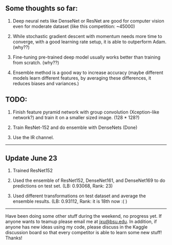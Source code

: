 ## Some thoughts so far:

1. Deep neural nets like DenseNet or ResNet are good for computer 
vision even for moderate dataset (like this competition: ~45000)

2. While stochastic gradient descent with momentum needs more time to 
converge, with a good learning rate setup, it is able to outperform Adam. (why??)

3. Fine-tuning pre-trained deep model usually works better than training from scratch. (why??)

4. Ensemble method is a good way to increase accuracy 
(maybe different models learn different features, by averaging these differences, it reduces biases and variances.)


## TODO:

1. Finish feature pyramid network with group convolution 
(Xception-like network?) and train it on a smaller sized image. 
(128 * 128?)

2. Train ResNet-152 and do ensemble with DenseNets (Done)

3. Use the IR channel.
--------------------------------------
## Update June 23

1. Trained ResNet152

2. Used the ensemble of ResNet152, DenseNet161, and DenseNet169 to do predictions on test set. (LB: 0.93068, Rank: 23)

3. Used different transformations on test dataset and average the ensemble results. (LB: 0.93112, Rank: it is 18th now :(  )

---------------------------------------
Have been doing some other stuff during the weekend, no progress yet. If anyone wants to teamup please email me at jxu@bsu.edu. In addition, if anyone has new ideas using my code, please discuss in the Kaggle discussion board so that every competitor is able to learn some new stuff! Thanks!
